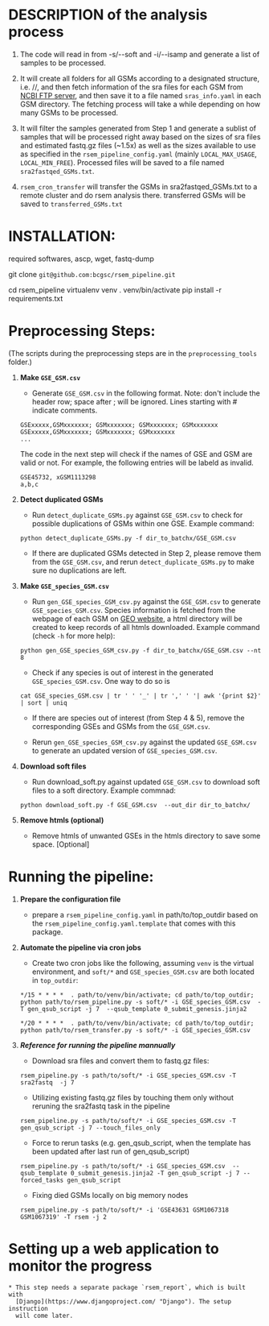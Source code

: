 # DESCRIPTION of the analysis process

1. The code will read in from -s/--soft and -i/--isamp and generate a list of
samples to be processed.

2. It will create all folders for all GSMs according to a designated structure,
i.e. <GSE>/<Species>/<GSM>, and then fetch information of the sra files for
each GSM from [NCBI FTP server](ftp://ftp-trace.ncbi.nlm.nih.gov/ "NCBI FTP
server"), and then save it to a file named `sras_info.yaml` in each GSM
directory. The fetching process will take a while depending on how many GSMs to
be processed.

3. It will filter the samples generated from Step 1 and generate a sublist of
samples that will be processed right away based on the sizes of sra files and
estimated fastq.gz files (~1.5x) as well as the sizes available to use as
specified in the `rsem_pipeline_config.yaml` (mainly `LOCAL_MAX_USAGE`,
`LOCAL_MIN_FREE`). Processed files will be saved to a file named
`sra2fastqed_GSMs.txt`.

4. `rsem_cron_transfer` will transfer the GSMs in sra2fastqed_GSMs.txt to a
remote cluster and do rsem analysis there. transferred GSMs will be saved to
`transferred_GSMs.txt`


# INSTALLATION:

required softwares,
ascp, wget, fastq-dump

git clone `git@github.com:bcgsc/rsem_pipeline.git`

cd rsem_pipeline
virtualenv venv
. venv/bin/activate
pip install -r requirements.txt


# Preprocessing Steps:

(The scripts during the preprocessing steps are in the `preprocessing_tools `folder.)


1. **Make `GSE_GSM.csv`**
    - Generate `GSE_GSM.csv` in the following format. Note: don't include the
	header row; space after ; will be ignored. Lines starting with # indicate
	comments.

	```
	GSExxxxx,GSMxxxxxxx; GSMxxxxxxx; GSMxxxxxxx; GSMxxxxxxx
	GSExxxxx,GSMxxxxxxx; GSMxxxxxxx; GSMxxxxxxx
	...
	```
	The code in the next step will check if the names of GSE and GSM are valid
	or not. For example, the following entries will be labeld as invalid.
	```
	GSE45732, xGSM1113298
	a,b,c
	```

2. **Detect duplicated GSMs**
    - Run `detect_duplicate_GSMs.py` against `GSE_GSM.csv` to check for
	possible duplications of GSMs within one GSE. Example command:

	```
	python detect_duplicate_GSMs.py -f dir_to_batchx/GSE_GSM.csv
	```

    - If there are duplicated GSMs detected in Step 2, please remove them from
	the `GSE_GSM.csv`, and rerun `detect_duplicate_GSMs.py` to make sure no
	duplications are left.

3. **Make `GSE_species_GSM.csv`**
    - Run `gen_GSE_species_GSM_csv.py` against the `GSE_GSM.csv` to generate
	`GSE_species_GSM.csv`. Species information is fetched from the webpage of
	each GSM on [GEO website](http://www.ncbi.nlm.nih.gov/geo/ "GEO website"),
	a html directory will be created to keep records of all htmls
	downloaded. Example command (check `-h` for more help):

	```
	python gen_GSE_species_GSM_csv.py -f dir_to_batchx/GSE_GSM.csv --nt 8
	```

    - Check if any species is out of interest in the generated
	`GSE_species_GSM.csv`. One way to do so is

    ```
	cat GSE_species_GSM.csv | tr ' ' '_' | tr ',' ' '| awk '{print $2}' | sort | uniq
	```
		
    - If there are species out of interest (from Step 4 & 5), remove the
	corresponding GSEs and GSMs from the `GSE_GSM.csv`.

    - Rerun `gen_GSE_species_GSM_csv.py` against the updated `GSE_GSM.csv` to
	generate an updated version of `GSE_species_GSM.csv`.

4. **Download soft files**
    - Run download_soft.py against updated `GSE_GSM.csv` to download soft
	files to a soft directory. Example commnad:

	```
	python download_soft.py -f GSE_GSM.csv  --out_dir dir_to_batchx/
	```
			
5. **Remove htmls (optional)**
    - Remove htmls of unwanted GSEs in the htmls directory to save some
	space. [Optional]
			
# Running the pipeline:

1. **Prepare the configuration file**
    * prepare a `rsem_pipeline_config.yaml` in path/to/top_outdir based on the
      `rsem_pipeline_config.yaml.template` that comes with this package.


2. **Automate the pipeline via cron jobs**
    * Create two cron jobs like the following, assuming `venv` is the virtual
      environment, and `soft/*` and `GSE_species_GSM.csv` are both located in
      `top_outdir`:

	```
	*/15 * * * *  . path/to/venv/bin/activate; cd path/to/top_outdir; python path/to/rsem_pipeline.py -s soft/* -i GSE_species_GSM.csv  -T gen_qsub_script -j 7  --qsub_template 0_submit_genesis.jinja2
	```
	```
	*/20 * * * *  . path/to/venv/bin/activate; cd path/to/top_outdir; python path/to/rsem_transfer.py -s soft/* -i GSE_species_GSM.csv
	```
	
3. ***Reference for running the pipeline mannually***
	* Download sra files and convert them to fastq.gz files:

	```
	rsem_pipeline.py -s path/to/soft/* -i GSE_species_GSM.csv -T sra2fastq  -j 7
	```

	* Utilizing existing fastq.gz files by touching them only without reruning the sra2fastq task in the pipeline

	```
	rsem_pipeline.py -s path/to/soft/* -i GSE_species_GSM.csv -T gen_qsub_script -j 7 --touch_files_only
	```

	* Force to rerun tasks (e.g. gen_qsub_script, when the template has been updated after last run of gen_qsub_script)

	```
	rsem_pipeline.py -s path/to/soft/* -i GSE_species_GSM.csv  --qsub_template 0_submit_genesis.jinja2 -T gen_qsub_script -j 7 --forced_tasks gen_qsub_script 
	```

	* Fixing died GSMs locally on big memory nodes

	```
	rsem_pipeline.py -s path/to/soft/* -i 'GSE43631 GSM1067318 GSM1067319' -T rsem -j 2
	```

# Setting up a web application to monitor the progress
    * This step needs a separate package `rsem_report`, which is built with
      [Django](https://www.djangoproject.com/ "Django"). The setup instruction
      will come later.
